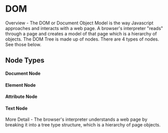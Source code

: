 # DOM

Overview - The DOM or Document Object Model is the way Javascript approaches and interacts with a web page. A browser's interpreter "reads" through a page and creates a model of that page which is a hierarchy of objects. The DOM Tree is made up of nodes. There are 4 types of nodes. See those below.

## Node Types

#### Document Node

#### Element Node

#### Attribute Node

#### Text Node

More Detail - The browser's interpreter understands a web page by breaking it into a tree type structure, which is a hierarchy of page objects.
